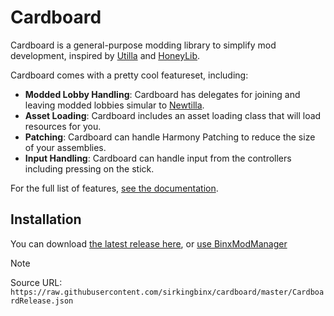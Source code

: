 # Cardboard
Cardboard is a general-purpose modding library to simplify mod development, inspired by [Utilla](https://github.com/legoandmars/Utilla) and [HoneyLib](https://github.com/BzzzThe18th/HoneyLib).

Cardboard comes with a pretty cool featureset, including:
- **Modded Lobby Handling**: Cardboard has delegates for joining and leaving modded lobbies simular to [Newtilla](https://github.com/Loafiat/Newtilla).
- **Asset Loading**: Cardboard includes an asset loading class that will load resources for you.
- **Patching**: Cardboard can handle Harmony Patching to reduce the size of your assemblies.
- **Input Handling**: Cardboard can handle input from the controllers including pressing on the stick.

For the full list of features, [see the documentation](https://github.com/sirkingbinx/cardboard/wiki/Home).

## Installation
You can download [the latest release here](https://github.com/sirkingbinx/cardboard/releases/latest), or [use BinxModManager](https://github.com/sirkingbinx/BinxModManager)
> [!NOTE]
> Source URL: `https://raw.githubusercontent.com/sirkingbinx/cardboard/master/CardboardRelease.json`
